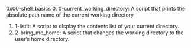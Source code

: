 0x00-shell_basics
0. 0-current_working_directory: A script that prints the absolute path name of the current working directory
1. 1-listit: A script to display the contents list of your current directory.
2. 2-bring_me_home:  A  script that changes the working directory to the user’s home directory.
